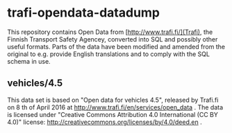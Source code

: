 # trafi-opendata-datadump
This repository contains Open Data from [http://www.trafi.fi/](Trafi), the Finnish Transport Safety Agencey, converted into SQL and possibly other useful formats. Parts of the data have been modified and amended from the original to e.g. provide English translations and to comply with the SQL schema in use. 

## vehicles/4.5
This data set is based on "Open data for vehicles 4.5", released by Trafi.fi on 8 th of April 2016 at http://www.trafi.fi/en/services/open_data  . The data is licensed under "Creative Commons Attribution 
4.0 International (CC BY 4.0)" license: http://creativecommons.org/licenses/by/4.0/deed.en .

